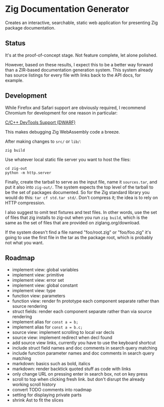 # Zig Documentation Generator

Creates an interactive, searchable, static web application for presenting Zig
package documentation.

## Status

It's at the proof-of-concept stage. Not feature complete, let alone polished.

However, based on these results, I expect this to be a better way forward than
a ZIR-based documentation generation system. This system already has source
listings for every file with links back to the API docs, for example.

## Development

While Firefox and Safari support are obviously required, I recommend Chromium
for development for one reason in particular:

[C/C++ DevTools Support (DWARF)](https://chromewebstore.google.com/detail/cc++-devtools-support-dwa/pdcpmagijalfljmkmjngeonclgbbannb)

This makes debugging Zig WebAssembly code a breeze.

After making changes to `src/` or `lib/`:

```
zig build
```

Use whatever local static file server you want to host the files:

```
cd zig-out
python -m http.server
```

Finally, create the tarball to serve as the input file, name it `sources.tar`,
and put it also into `zig-out/`. The system expects the top level of the
tarball to be the set of packages documented. So for the Zig standard library
you would do this: `tar cf std.tar std/`. Don't compress it; the idea is to
rely on HTTP compression.

I also suggest to omit test fixtures and test files. In other words, use the
set of files that zig installs to zig-out when you run `zig build`, which is
the same as the set of files that are provided on ziglang.org/download.

If the system doesn't find a file named "foo/root.zig" or "foo/foo.zig" it's going
to use the first file in the tar as the package root, which is probably not
what you want.

## Roadmap

* implement view: global variables
* implement view: primitive
* implement view: error set
* implement view: global constant
* implement view: type
* function view: parameters
* function view: render fn prototype each component separate rather than source rendering
* struct fields: render each component separate rather than via source rendering
* implement alias for `const a = b;`
* implement alias for `const a = b.c;`
* source view: implement scrolling to local var decls
* source view: implement redirect when decl found
* add source view links, currently you have to use the keyboard shortcut
* include struct field names and doc comments in search query matching
* include function parameter names and doc comments in search query matching
* markdown: basics such as bold, italics
* markdown: render backtick quoted stuff as code with links
* only change URL on pressing enter in search box, not on key press
* scroll to top when clicking fresh link. but don't disrupt the already working scroll history
* convert TODO comments into roadmap
* setting for displaying private parts
* shrink Ast to fit the slices
